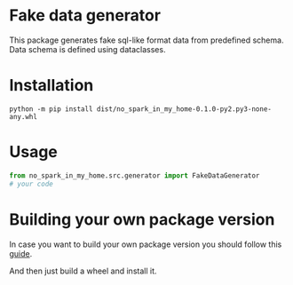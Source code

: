 # Fake data generator

This package generates fake sql-like format data from predefined schema.
Data schema is defined using dataclasses. 

# Installation

`
python -m pip install dist/no_spark_in_my_home-0.1.0-py2.py3-none-any.whl
`

# Usage

```python
from no_spark_in_my_home.src.generator import FakeDataGenerator
# your code
```

# Building your own package version

In case you want to build your own package version you should follow
this [guide](https://python-packaging-tutorial.readthedocs.io/en/latest/setup_py.html).

And then just build a wheel and install it.